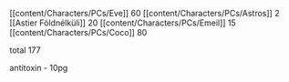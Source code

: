 
[[content/Characters/PCs/Eve]] 60
[[content/Characters/PCs/Astros]] 2
[[Astier Földnélküli]] 20
[[content/Characters/PCs/Emeil]] 15
[[content/Characters/PCs/Coco]] 80

total
177

antitoxin - 10pg

